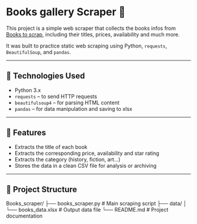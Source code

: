 # Books gallery Scraper 📰

This project is a simple web scraper that collects the books infos from [Books to scrap](https://books.toscrape.com/), including their titles, prices, availability and much more.

It was built to practice static web scraping using Python, `requests`, `BeautifulSoup`, and `pandas`.

---

## 🔧 Technologies Used

- Python 3.x
- `requests` – to send HTTP requests
- `beautifulsoup4` – for parsing HTML content
- `pandas` – for data manipulation and saving to xlsx

---

## 📌 Features

- Extracts the title of each book
- Extracts the corresponding price, availability and star rating
- Extracts the category (history, fiction, art...)
- Stores the data in a clean CSV file for analysis or archiving

---

## 📂 Project Structure

Books_scraper/
├── books_scraper.py  # Main scraping script
├── data/
│ └── books_data.xlsx # Output data file
└── README.md         # Project documentation
